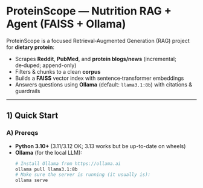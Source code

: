 # ProteinScope — Nutrition RAG + Agent (FAISS + Ollama)

ProteinScope is a focused Retrieval‑Augmented Generation (RAG) project for **dietary protein**:
- Scrapes **Reddit**, **PubMed**, and **protein blogs/news** (incremental; de‑duped; append-only)
- Filters & chunks to a clean **corpus**
- Builds a **FAISS** vector index with sentence‑transformer embeddings
- Answers questions using **Ollama** (default: `llama3.1:8b`) with citations & guardrails

---

## 1) Quick Start

### A) Prereqs
- **Python 3.10+** (3.11/3.12 OK; 3.13 works but be up-to-date on wheels)
- **Ollama** (for the local LLM):
  ```bash
  # Install Ollama from https://ollama.ai
  ollama pull llama3.1:8b
  # Make sure the server is running (it usually is):
  ollama serve